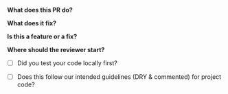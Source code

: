 **What does this PR do?**

**What does it fix?**

**Is this a feature or a fix?**

**Where should the reviewer start?**

- [ ] Did you test your code locally first?
- [ ] Does this follow our intended guidelines (DRY & commented) for project code?

